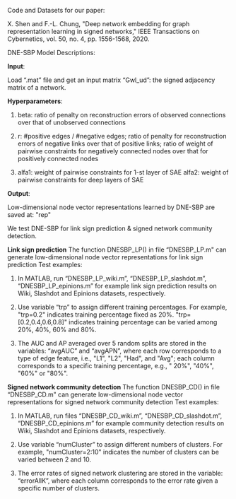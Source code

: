 Code and Datasets for our paper:

X. Shen and F.-L. Chung, "Deep network embedding for graph representation learning in signed networks," IEEE Transactions on Cybernetics, vol. 50, no. 4, pp. 1556-1568, 2020.


DNE-SBP Model Descriptions:

**Input**:  

Load “.mat” file and get an input matrix “Gwl_ud”: the signed adjacency matrix of a network.

**Hyperparameters**:
1) beta: ratio of penalty on reconstruction errors of observed connections over that of unobserved connections 

2) r: 
   #positive edges / #negative edges; 
   ratio of penalty for reconstruction errors of negative links over that of positive links;
   ratio of weight of pairwise constraints for negatively connected nodes over that for positively connected nodes

3) alfa1: weight of pairwise constraints for 1-st layer of SAE
   alfa2: weight of pairwise constraints for deep layers of SAE

**Output**:  

Low-dimensional node vector representations learned by DNE-SBP are saved at: "rep"  


We test DNE-SBP for link sign prediction & signed network community detection.


**Link sign prediction**
The function DNESBP_LP() in file “DNESBP_LP.m" can generate low-dimensional node vector representations for link sign prediction
Test examples:

1) In MATLAB, run “DNESBP_LP_wiki.m”, “DNESBP_LP_slashdot.m”, “DNESBP_LP_epinions.m” for example link sign prediction results on Wiki, Slashdot and Epinions datasets, respectively.

2) Use variable “trp” to assign different training percentages. 
   For example, 
   "trp=0.2" indicates training percentage fixed as 20%. 
   "trp=[0.2,0.4,0.6,0.8]" indicates training percentage can be varied among 20%, 40%, 60% and 80%.

3) The AUC and AP averaged over 5 random splits are stored in the variables: “avgAUC” and “avgAPN”, where
   each row corresponds to a type of edge feature, i.e., "L1", "L2", "Had", and "Avg";
   each column corresponds to a specific training percentage, e.g., " 20%", "40%", "60%" or "80%".




**Signed network community detection**
The function DNESBP_CD() in file “DNESBP_CD.m" can generate low-dimensional node vector representations for signed network community detection
Test examples:

1) In MATLAB, run files “DNESBP_CD_wiki.m”, “DNESBP_CD_slashdot.m”, “DNESBP_CD_epinions.m” for example community detection results on Wiki, Slashdot and Epinions datasets, respectively.

2) Use variable “numCluster” to assign different numbers of clusters. 
   For example, "numCluster=2:10" indicates the number of clusters can be varied between 2 and 10. 

3) The error rates of signed network clustering are stored in the variable: “errorAllK”, where 
   each column corresponds to the error rate given a specific number of clusters.

